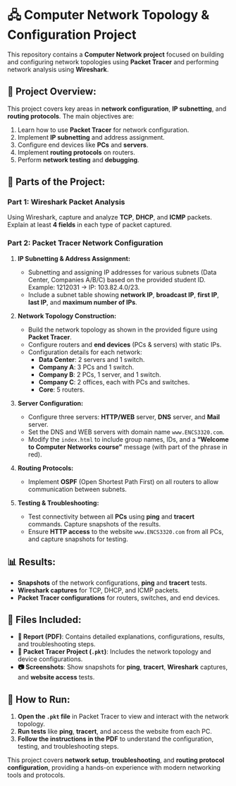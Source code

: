 # 🖧 Computer Network Topology & Configuration Project

This repository contains a **Computer Network project** focused on building and configuring network topologies using **Packet Tracer** and performing network analysis using **Wireshark**.

## 📜 Project Overview:
This project covers key areas in **network configuration**, **IP subnetting**, and **routing protocols**. The main objectives are:
1. Learn how to use **Packet Tracer** for network configuration.
2. Implement **IP subnetting** and address assignment.
3. Configure end devices like **PCs** and **servers**.
4. Implement **routing protocols** on routers.
5. Perform **network testing** and **debugging**.

## 📑 Parts of the Project:
### **Part 1: Wireshark Packet Analysis**
Using Wireshark, capture and analyze **TCP**, **DHCP**, and **ICMP** packets. Explain at least **4 fields** in each type of packet captured.

### **Part 2: Packet Tracer Network Configuration**
1. **IP Subnetting & Address Assignment:**
   - Subnetting and assigning IP addresses for various subnets (Data Center, Companies A/B/C) based on the provided student ID. Example: 1212031 → IP: 103.82.4.0/23.
   - Include a subnet table showing **network IP**, **broadcast IP**, **first IP**, **last IP**, and **maximum number of IPs**.

2. **Network Topology Construction:**
   - Build the network topology as shown in the provided figure using **Packet Tracer**.
   - Configure routers and **end devices** (PCs & servers) with static IPs.
   - Configuration details for each network:
     - **Data Center**: 2 servers and 1 switch.
     - **Company A**: 3 PCs and 1 switch.
     - **Company B**: 2 PCs, 1 server, and 1 switch.
     - **Company C**: 2 offices, each with PCs and switches.
     - **Core**: 5 routers.

3. **Server Configuration:**
   - Configure three servers: **HTTP/WEB** server, **DNS** server, and **Mail** server.
   - Set the DNS and WEB servers with domain name `www.ENCS3320.com`.
   - Modify the `index.html` to include group names, IDs, and a **“Welcome to Computer Networks course”** message (with part of the phrase in red).

4. **Routing Protocols:**
   - Implement **OSPF** (Open Shortest Path First) on all routers to allow communication between subnets.

5. **Testing & Troubleshooting:**
   - Test connectivity between all **PCs** using **ping** and **tracert** commands. Capture snapshots of the results.
   - Ensure **HTTP access** to the website `www.ENCS3320.com` from all PCs, and capture snapshots for testing.

## 📊 Results:
- **Snapshots** of the network configurations, **ping** and **tracert** tests.
- **Wireshark captures** for TCP, DHCP, and ICMP packets.
- **Packet Tracer configurations** for routers, switches, and end devices.

## 📂 Files Included:
- **📄 Report (PDF)**: Contains detailed explanations, configurations, results, and troubleshooting steps.
- **💾 Packet Tracer Project (`.pkt`)**: Includes the network topology and device configurations.
- **📷 Screenshots**: Show snapshots for **ping**, **tracert**, **Wireshark** captures, and **website access** tests.

## 🚀 How to Run:
1. **Open the `.pkt` file** in Packet Tracer to view and interact with the network topology.
2. **Run tests** like **ping**, **tracert**, and access the website from each PC.
3. **Follow the instructions in the PDF** to understand the configuration, testing, and troubleshooting steps.

This project covers **network setup**, **troubleshooting**, and **routing protocol configuration**, providing a hands-on experience with modern networking tools and protocols.
